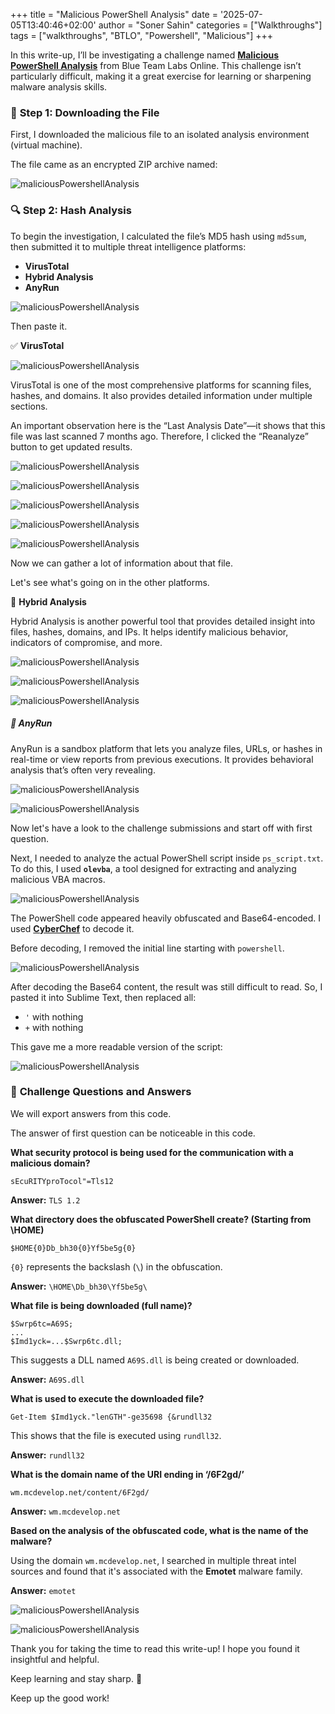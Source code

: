 +++
title = "Malicious PowerShell Analysis"
date = '2025-07-05T13:40:46+02:00'
author = "Soner Sahin"
categories = ["Walkthroughs"]
tags = ["walkthroughs", "BTLO", "Powershell", "Malicious"]
+++

In this write-up, I’ll be investigating a challenge named [**Malicious PowerShell Analysis**](https://blueteamlabs.online/home/challenge/malicious-powershell-analysis-bf6b52faef) from Blue Team Labs Online. This challenge isn’t particularly difficult, making it a great exercise for learning or sharpening malware analysis skills.

### 🧪 **Step 1: Downloading the File**

First, I downloaded the malicious file to an isolated analysis environment (virtual machine).

The file came as an encrypted ZIP archive named:

![maliciousPowershellAnalysis](/images/Walkthroughs/MaliciousPowershellAnalysis/1.png)

### 🔍 **Step 2: Hash Analysis**

To begin the investigation, I calculated the file’s MD5 hash using `md5sum`, then submitted it to multiple threat intelligence platforms:

- **VirusTotal**
- **Hybrid Analysis**
- **AnyRun**

![maliciousPowershellAnalysis](/images/Walkthroughs/MaliciousPowershellAnalysis/2.png)

Then paste it.

✅ **VirusTotal**

![maliciousPowershellAnalysis](/images/Walkthroughs/MaliciousPowershellAnalysis/3.png)

VirusTotal is one of the most comprehensive platforms for scanning files, hashes, and domains. It also provides detailed information under multiple sections.

An important observation here is the “Last Analysis Date”—it shows that this file was last scanned 7 months ago. Therefore, I clicked the “Reanalyze” button to get updated results.

![maliciousPowershellAnalysis](/images/Walkthroughs/MaliciousPowershellAnalysis/4.png)

![maliciousPowershellAnalysis](/images/Walkthroughs/MaliciousPowershellAnalysis/5.png)

![maliciousPowershellAnalysis](/images/Walkthroughs/MaliciousPowershellAnalysis/6.png)

![maliciousPowershellAnalysis](/images/Walkthroughs/MaliciousPowershellAnalysis/7.png)

![maliciousPowershellAnalysis](/images/Walkthroughs/MaliciousPowershellAnalysis/8.png)

Now we can gather a lot of information about that file.

Let's see what's going on in the other platforms.

🧠 **Hybrid Analysis**

Hybrid Analysis is another powerful tool that provides detailed insight into files, hashes, domains, and IPs. It helps identify malicious behavior, indicators of compromise, and more.

![maliciousPowershellAnalysis](/images/Walkthroughs/MaliciousPowershellAnalysis/9.png)

![maliciousPowershellAnalysis](/images/Walkthroughs/MaliciousPowershellAnalysis/10.png)

![maliciousPowershellAnalysis](/images/Walkthroughs/MaliciousPowershellAnalysis/11.png)

##### 🧪 **AnyRun**

AnyRun is a sandbox platform that lets you analyze files, URLs, or hashes in real-time or view reports from previous executions. It provides behavioral analysis that’s often very revealing.

![maliciousPowershellAnalysis](/images/Walkthroughs/MaliciousPowershellAnalysis/12.png)

![maliciousPowershellAnalysis](/images/Walkthroughs/MaliciousPowershellAnalysis/13.png)

Now let's have a look to the challenge submissions and start off with first question.

Next, I needed to analyze the actual PowerShell script inside `ps_script.txt`. To do this, I used **`olevba`**, a tool designed for extracting and analyzing malicious VBA macros.

![maliciousPowershellAnalysis](/images/Walkthroughs/MaliciousPowershellAnalysis/14.png)

The PowerShell code appeared heavily obfuscated and Base64-encoded. I used [**CyberChef**](https://gchq.github.io/CyberChef/) to decode it.

Before decoding, I removed the initial line starting with `powershell`.

![maliciousPowershellAnalysis](/images/Walkthroughs/MaliciousPowershellAnalysis/15.png)

After decoding the Base64 content, the result was still difficult to read. So, I pasted it into Sublime Text, then replaced all:

- `'` with nothing
- `+` with nothing

This gave me a more readable version of the script:

![maliciousPowershellAnalysis](/images/Walkthroughs/MaliciousPowershellAnalysis/16.png)

### 🧩 **Challenge Questions and Answers**


We will export answers from this code.

The answer of first question can be noticeable in this code.

**What security protocol is being used for the communication with a malicious domain?**

```
sEcuRITYproTocol"=Tls12
```

**Answer:** `TLS 1.2`


**What directory does the obfuscated PowerShell create? (Starting from \HOME\)**

```
$HOME{0}Db_bh30{0}Yf5be5g{0}
```

`{0}` represents the backslash (`\`) in the obfuscation.

**Answer:** `\HOME\Db_bh30\Yf5be5g\`


**What file is being downloaded (full name)?**

```
$Swrp6tc=A69S;
...
$Imd1yck=...$Swrp6tc.dll;
```

This suggests a DLL named `A69S.dll` is being created or downloaded.

**Answer:** `A69S.dll`


**What is used to execute the downloaded file?**

```
Get-Item $Imd1yck."lenGTH"-ge35698 {&rundll32
```

This shows that the file is executed using `rundll32`.

**Answer:** `rundll32`


**What is the domain name of the URI ending in ‘/6F2gd/’**

```
wm.mcdevelop.net/content/6F2gd/
```

**Answer:** `wm.mcdevelop.net`


**Based on the analysis of the obfuscated code, what is the name of the malware?**

Using the domain `wm.mcdevelop.net`, I searched in multiple threat intel sources and found that it's associated with the **Emotet** malware family.

**Answer:** `emotet`

![maliciousPowershellAnalysis](/images/Walkthroughs/MaliciousPowershellAnalysis/17.png)

![maliciousPowershellAnalysis](/images/Walkthroughs/MaliciousPowershellAnalysis/18.png)


Thank you for taking the time to read this write-up! I hope you found it insightful and helpful. 

Keep learning and stay sharp. 👊  

Keep up the good work!



















